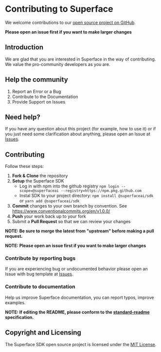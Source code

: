 # Contributing to Superface

We welcome contributions to our [open source project on GitHub](https://github.com/superfaceai/sdk-js).

**Please open an issue first if you want to make larger changes**

## Introduction

We are glad that you are interested in Superface in the way of contributing. We value the pro-community developers as you are.

## Help the community

1) Report an Error or a Bug
2) Contribute to the Documentation
3) Provide Support on Issues

## Need help?

If you have any question about this project (for example, how to use it) or if you just need some clarification about anything, please open an Issue at [Issues](https://github.com/superfaceai/sdk-js/issues).

## Contributing

Follow these steps:

1. **Fork & Clone** the repository  
2. **Setup** the Superface SDK
   - Log in with npm into the github registry `npm login --scope=@superfaceai --registry=https://npm.pkg.github.com`
   - Instal SDK to your project directory: `npm install @superfaceai/sdk` or `yarn add @superfaceai/sdk`
3. **Commit** changes to your own branch by convention. See https://www.conventionalcommits.org/en/v1.0.0/
4. **Push** your work back up to your fork  
5. Submit a **Pull Request** so that we can review your changes

**NOTE: Be sure to merge the latest from "upstream" before making a pull request.**

**NOTE: Please open an issue first if you want to make larger changes**

### Contribute by reporting bugs

If you are experiencing bug or undocumented behavior please open an Issue with bug template at [Issues](https://github.com/superfaceai/sdk-js/issues).

### Contribute to documentation

Help us improve Superface documentation, you can report typos, improve examples.

**NOTE: If editing the README, please conform to the [standard-readme](https://github.com/RichardLitt/standard-readme) specification.**

## Copyright and Licensing

The Superface SDK  open source project is licensed under the [MIT License](LICENSE).

